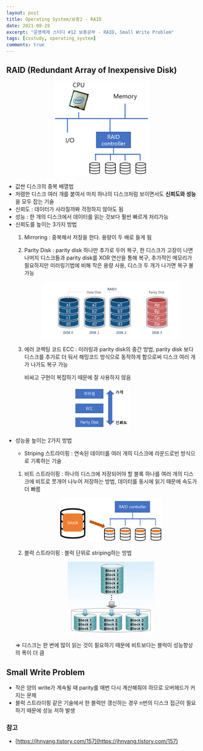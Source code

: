 ```yaml
---
layout: post
title: Operating System/보충2 - RAID
date: 2021-08-29
excerpt: "운영체제 스터디 #12 보충공부 - RAID, Small Write Problem"
tags: [csstudy, operating_system]
comments: true
---
```


## RAID (Redundant Array of Inexpensive Disk)

<div style="width:50% !important; margin:0 auto">
<img src="/assets/img/RAID1.png" alt="RAID1.png">
</div>

- 값싼 디스크의 중복 배열법
- 저렴한 디스크 여러 개를 붙여서 마치 하나의 디스크처럼 보이면서도 **신뢰도와 성능**을 모두 잡는 기술
- 신뢰도 : 데이터가 사라질까봐 걱정하지 않아도 됨
- 성능 : 한 개의 디스크에서 데이터를 읽는 것보다 훨씬 빠르게 처리가능
- 신뢰도를 높이는 3가지 방법
    1. Mirroring : 중복해서 저장을 한다. 용량이 두 배로 들게 됨
    2. Parity  Disk : parity disk 하나만 추가로 두어 복구, 한 디스크가 고장이 나면 나머지 디스크들과 parity disk를 XOR 연산을 통해 복구, 추가적인 메모리가 필요하지만 미러링기법에 비해 작은 용량 사용, 디스크 두 개가 나가면 복구 불가능

        <div style="width:80% !important; margin:0 auto">
        <img src="/assets/img/RAID2.png" alt="RAID2.png">
        </div>
       
    3. 에러 코렉팅 코드 ECC : 미러링과 parity disk의 중간 방법, parity disk 보다 디스크를 추가로 더 둬서 해밍코드 방식으로 동작하게 함으로써 디스크 여러 개가 나가도 복구 가능

       비싸고 구현이 복잡하기 때문에 잘 사용하지 않음
    
<div style="width:30% !important; margin:0 auto">
<img src="/assets/img/RAID3.png" alt="RAID3.png">
</div>

- 성능을 높이는 2가지 방법
    - Striping 스트라이핑 : 연속된 데이터를 여러 개의 디스크에 라운드로빈 방식으로 기록하는 기술
    1. 비트 스트라이핑 : 하나의 디스크에 저장되어야 할 블록 하나를 여러 개의 디스크에 비트로 쪼개어 나누어 저장하는 방법, 데이터를 동시에 읽기 때문에 속도가 더 빠름
    
        <div style="width:60% !important; margin:0 auto">
        <img src="/assets/img/RAID4.png" alt="RAID4.png">
        </div>

    2. 블럭 스트라이핑 : 블럭 단위로 striping하는 방법
    
        <div style="width:50% !important; margin:0 auto">
        <img src="/assets/img/RAID5.png" alt="RAID5.png">
        </div>

  ⇒ 디스크는 한 번에 많이 읽는 것이 필요하기 때문에 비트보다는 블럭이 성능향상의 폭이 더 큼

## Small Write Problem
- 작은 양의 write가 계속될 때 parity를 매번 다시 계산해줘야 하므로 오버헤드가 커지는 문제
- 블럭 스트라이핑 같은 기술에서 한 블럭만 갱신하는 경우 n번의 디스크 접근이 필요하기 때문에 성능 저하 발생

### 참고
- [https://jhnyang.tistory.com/157](https://jhnyang.tistory.com/157)
